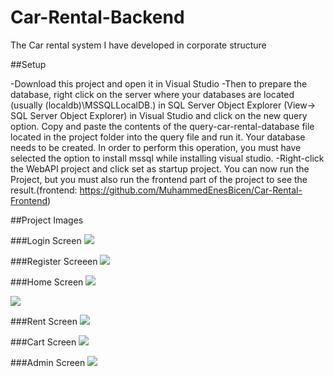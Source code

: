 # Car-Rental-Backend
The Car rental system I have developed in corporate structure


##Setup

-Download this project and open it in Visual Studio
-Then to prepare the database, right click on the server where your databases are located (usually (localdb)\MSSQLLocalDB.) in SQL Server Object Explorer (View-> SQL Server Object Explorer) in Visual Studio and click on the new query option. Copy and paste the contents of the query-car-rental-database file located in the project folder into the query file and run it. Your database needs to be created. In order to perform this operation, you must have selected the option to install mssql while installing visual studio.
-Right-click the WebAPI project and click set as startup project. You can now run the Project, but you must also run the frontend part of the project to see the result.(frontend: https://github.com/MuhammedEnesBicen/Car-Rental-Frontend)

##Project Images

###Login Screen
![](https://github.com/MuhammedEnesBicen/Car-Rental-Backend/blob/master/images/1.png)

###Register Screeen
![](https://github.com/MuhammedEnesBicen/Car-Rental-Backend/blob/master/images/2.png)

###Home Screen
![](https://github.com/MuhammedEnesBicen/Car-Rental-Backend/blob/master/images/3.png)

![](https://github.com/MuhammedEnesBicen/Car-Rental-Backend/blob/master/images/4.png)

###Rent Screen
![](https://github.com/MuhammedEnesBicen/Car-Rental-Backend/blob/master/images/5.png)

###Cart Screen
![](https://github.com/MuhammedEnesBicen/Car-Rental-Backend/blob/master/images/6.png)

###Admin Screen
![](https://github.com/MuhammedEnesBicen/Car-Rental-Backend/blob/master/images/7.png)
